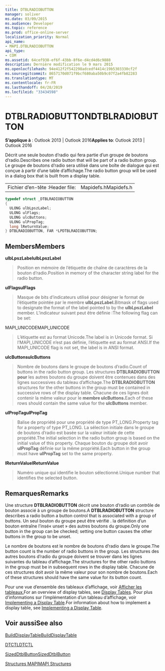 ```yaml
---
title: DTBLRADIOBUTTON
manager: soliver
ms.date: 03/09/2015
ms.audience: Developer
ms.topic: reference
ms.prod: office-online-server
localization_priority: Normal
api_name:
- MAPI.DTBLRADIOBUTTON
api_type:
- COM
ms.assetid: 64cef938-ef6f-43bb-8f6e-d4cd4d6c9888
description: Dernière modification le 9 mars 2015
ms.openlocfilehash: 94e412f2f542298adcedf4414c19b5303330cf2f
ms.sourcegitcommit: 8657170d071f9bcf680aba50b9c07f2a4fb82283
ms.translationtype: MT
ms.contentlocale: fr-FR
ms.lasthandoff: 04/28/2019
ms.locfileid: "33434598"
---
```

# <a name="dtblradiobutton"></a><span data-ttu-id="4bdd6-103">DTBLRADIOBUTTON</span><span class="sxs-lookup"><span data-stu-id="4bdd6-103">DTBLRADIOBUTTON</span></span>

  
  
<span data-ttu-id="4bdd6-104">**S’applique à** : Outlook 2013 | Outlook 2016</span><span class="sxs-lookup"><span data-stu-id="4bdd6-104">**Applies to**: Outlook 2013 | Outlook 2016</span></span> 
  
<span data-ttu-id="4bdd6-105">Décrit une seule bouton d’radio qui fera partie d’un groupe de boutons d’radio.</span><span class="sxs-lookup"><span data-stu-id="4bdd6-105">Describes one radio button that will be part of a radio button group.</span></span> <span data-ttu-id="4bdd6-106">Le groupe de boutons d’radio sera utilisé dans une boîte de dialogue qui est conçue à partir d’une table d’affichage.</span><span class="sxs-lookup"><span data-stu-id="4bdd6-106">The radio button group will be used in a dialog box that is built from a display table.</span></span>
  
|||
|:-----|:-----|
|<span data-ttu-id="4bdd6-107">Fichier d’en-tête :</span><span class="sxs-lookup"><span data-stu-id="4bdd6-107">Header file:</span></span>  <br/> |<span data-ttu-id="4bdd6-108">Mapidefs.h</span><span class="sxs-lookup"><span data-stu-id="4bdd6-108">Mapidefs.h</span></span>  <br/> |
   
```cpp
typedef struct _DTBLRADIOBUTTON
{
  ULONG ulbLpszLabel;
  ULONG ulFlags;
  ULONG ulcButtons;
  ULONG ulPropTag;
  long lReturnValue;
} DTBLRADIOBUTTON, FAR *LPDTBLRADIOBUTTON;

```

## <a name="members"></a><span data-ttu-id="4bdd6-109">Members</span><span class="sxs-lookup"><span data-stu-id="4bdd6-109">Members</span></span>

 <span data-ttu-id="4bdd6-110">**ulbLpszLabel**</span><span class="sxs-lookup"><span data-stu-id="4bdd6-110">**ulbLpszLabel**</span></span>
  
> <span data-ttu-id="4bdd6-111">Position en mémoire de l’étiquette de chaîne de caractères de la bouton d’radio.</span><span class="sxs-lookup"><span data-stu-id="4bdd6-111">Position in memory of the character string label for the radio button.</span></span>
    
 <span data-ttu-id="4bdd6-112">**ulFlags**</span><span class="sxs-lookup"><span data-stu-id="4bdd6-112">**ulFlags**</span></span>
  
> <span data-ttu-id="4bdd6-113">Masque de bits d’indicateurs utilisé pour désigner le format de l’étiquette pointée par le membre **ulbLpszLabel.**</span><span class="sxs-lookup"><span data-stu-id="4bdd6-113">Bitmask of flags used to designate the format of the label pointed to by the **ulbLpszLabel** member.</span></span> <span data-ttu-id="4bdd6-114">L’indicateur suivant peut être définie :</span><span class="sxs-lookup"><span data-stu-id="4bdd6-114">The following flag can be set:</span></span> 
    
<span data-ttu-id="4bdd6-115">MAPI_UNICODE</span><span class="sxs-lookup"><span data-stu-id="4bdd6-115">MAPI_UNICODE</span></span> 
  
> <span data-ttu-id="4bdd6-116">L’étiquette est au format Unicode.</span><span class="sxs-lookup"><span data-stu-id="4bdd6-116">The label is in Unicode format.</span></span> <span data-ttu-id="4bdd6-117">Si l’MAPI_UNICODE n’est pas définie, l’étiquette est au format ANSI.</span><span class="sxs-lookup"><span data-stu-id="4bdd6-117">If the MAPI_UNICODE flag is not set, the label is in ANSI format.</span></span>
    
 <span data-ttu-id="4bdd6-118">**ulcButtons**</span><span class="sxs-lookup"><span data-stu-id="4bdd6-118">**ulcButtons**</span></span>
  
> <span data-ttu-id="4bdd6-119">Nombre de boutons dans le groupe de boutons d’radio.</span><span class="sxs-lookup"><span data-stu-id="4bdd6-119">Count of buttons in the radio button group.</span></span> <span data-ttu-id="4bdd6-120">Les structures **DTBLRADIOBUTTON pour** les autres boutons du groupe doivent être contenues dans des lignes successives du tableau d’affichage.</span><span class="sxs-lookup"><span data-stu-id="4bdd6-120">The **DTBLRADIOBUTTON** structures for the other buttons in the group must be contained in successive rows of the display table.</span></span> <span data-ttu-id="4bdd6-121">Chacune de ces lignes doit contenir la même valeur pour le **membre ulcButtons.**</span><span class="sxs-lookup"><span data-stu-id="4bdd6-121">Each of these rows should contain the same value for the **ulcButtons** member.</span></span> 
    
 <span data-ttu-id="4bdd6-122">**ulPropTag**</span><span class="sxs-lookup"><span data-stu-id="4bdd6-122">**ulPropTag**</span></span>
  
> <span data-ttu-id="4bdd6-123">Balise de propriété pour une propriété de type PT_LONG.</span><span class="sxs-lookup"><span data-stu-id="4bdd6-123">Property tag for a property of type PT_LONG.</span></span> <span data-ttu-id="4bdd6-124">La sélection initiale dans le groupe de boutons d’radio est basée sur la valeur initiale de cette propriété.</span><span class="sxs-lookup"><span data-stu-id="4bdd6-124">The initial selection in the radio button group is based on the initial value of this property.</span></span> <span data-ttu-id="4bdd6-125">Chaque bouton du groupe doit avoir **ulPropTag** définie sur la même propriété.</span><span class="sxs-lookup"><span data-stu-id="4bdd6-125">Each button in the group must have **ulPropTag** set to the same property.</span></span> 
    
 <span data-ttu-id="4bdd6-126">**lReturnValue**</span><span class="sxs-lookup"><span data-stu-id="4bdd6-126">**lReturnValue**</span></span>
  
> <span data-ttu-id="4bdd6-127">Numéro unique qui identifie le bouton sélectionné.</span><span class="sxs-lookup"><span data-stu-id="4bdd6-127">Unique number that identifies the selected button.</span></span>
    
## <a name="remarks"></a><span data-ttu-id="4bdd6-128">Remarques</span><span class="sxs-lookup"><span data-stu-id="4bdd6-128">Remarks</span></span>

<span data-ttu-id="4bdd6-129">Une structure **DTBLRADIOBUTTON** décrit une bouton d’radio un contrôle de bouton associé à un groupe de boutons.</span><span class="sxs-lookup"><span data-stu-id="4bdd6-129">A **DTBLRADIOBUTTON** structure describes a radio button a button control that is associated with a group of buttons.</span></span> <span data-ttu-id="4bdd6-130">Un seul bouton du groupe peut être vérifié . la définition d’un bouton entraîne l’insé« unset » des autres boutons du groupe.</span><span class="sxs-lookup"><span data-stu-id="4bdd6-130">Only one button in the group can be checked; setting one button causes the other buttons in the group to be unset.</span></span> 
  
<span data-ttu-id="4bdd6-131">Le nombre de boutons est le nombre de boutons d’radio dans le groupe.</span><span class="sxs-lookup"><span data-stu-id="4bdd6-131">The button count is the number of radio buttons in the group.</span></span> <span data-ttu-id="4bdd6-132">Les structures des autres boutons d’radio du groupe doivent se trouver dans les lignes suivantes du tableau d’affichage.</span><span class="sxs-lookup"><span data-stu-id="4bdd6-132">The structures for the other radio buttons in the group must be in subsequent rows in the display table.</span></span> <span data-ttu-id="4bdd6-133">Chacune de ces structures doit avoir la même valeur pour son nombre de boutons.</span><span class="sxs-lookup"><span data-stu-id="4bdd6-133">Each of these structures should have the same value for its button count.</span></span>
  
<span data-ttu-id="4bdd6-134">Pour une vue d’ensemble des tableaux d’affichage, voir [Afficher les tableaux.](display-tables.md)</span><span class="sxs-lookup"><span data-stu-id="4bdd6-134">For an overview of display tables, see [Display Tables](display-tables.md).</span></span> <span data-ttu-id="4bdd6-135">Pour plus d’informations sur l’implémentation d’un tableau d’affichage, voir [Implementing a Display Table](display-table-implementation.md).</span><span class="sxs-lookup"><span data-stu-id="4bdd6-135">For information about how to implement a display table, see [Implementing a Display Table](display-table-implementation.md).</span></span>
  
## <a name="see-also"></a><span data-ttu-id="4bdd6-136">Voir aussi</span><span class="sxs-lookup"><span data-stu-id="4bdd6-136">See also</span></span>



[<span data-ttu-id="4bdd6-137">BuildDisplayTable</span><span class="sxs-lookup"><span data-stu-id="4bdd6-137">BuildDisplayTable</span></span>](builddisplaytable.md)
  
[<span data-ttu-id="4bdd6-138">DTCTL</span><span class="sxs-lookup"><span data-stu-id="4bdd6-138">DTCTL</span></span>](dtctl.md)
  
[<span data-ttu-id="4bdd6-139">SizedDtblButton</span><span class="sxs-lookup"><span data-stu-id="4bdd6-139">SizedDtblButton</span></span>](sizeddtblbutton.md)


[<span data-ttu-id="4bdd6-140">Structures MAPI</span><span class="sxs-lookup"><span data-stu-id="4bdd6-140">MAPI Structures</span></span>](mapi-structures.md)

